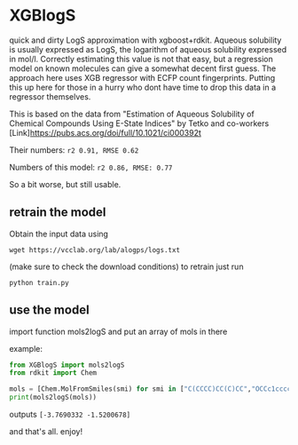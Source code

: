 # XGBlogS
quick and dirty LogS approximation with xgboost+rdkit. Aqueous solubility is usually expressed as LogS, the logarithm of aqueous solubility expressed in mol/l. Correctly estimating this value is not that easy, but a regression model on known molecules can give a somewhat decent first guess. The approach here uses XGB regressor with ECFP count fingerprints. Putting this up here for those in a hurry who dont have time to drop this data in a regressor themselves.


This is based on the data from "Estimation of Aqueous Solubility of Chemical Compounds Using E-State Indices" by Tetko and co-workers [Link]https://pubs.acs.org/doi/full/10.1021/ci000392t

Their numbers: `r2 0.91, RMSE 0.62`

Numbers of this model: `r2 0.86, RMSE: 0.77`

So a bit worse, but still usable.

## retrain the model
Obtain the input data using

```wget https://vcclab.org/lab/alogps/logs.txt```

(make sure to check the download conditions)
to retrain just run

```python train.py```

## use the model
import function mols2logS and put an array of mols in there

example:

```python
from XGBlogS import mols2logS
from rdkit import Chem

mols = [Chem.MolFromSmiles(smi) for smi in ["C(CCCC)CC(C)CC","OCCc1ccccc1"]]
print(mols2logS(mols))
```

outputs `[-3.7690332 -1.5200678]`

and that's all. enjoy!
